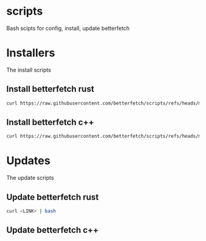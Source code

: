 # scripts

Bash scipts for config, install, update betterfetch

# Installers

The install scripts

## Install betterfetch rust

```bash
curl https://raw.githubusercontent.com/betterfetch/scripts/refs/heads/main/rs/install.sh | bash
```

## Install betterfetch c++

```bash
curl https://raw.githubusercontent.com/betterfetch/scripts/refs/heads/main/cpp/install.sh | bash
```

# Updates

The update scripts

## Update betterfetch rust

```bash
curl <LINK> | bash
```

## Update betterfetch c++
